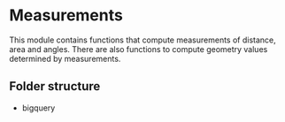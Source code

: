 # Measurements

This module contains functions that compute measurements of distance, area and angles. There are also functions to compute geometry values determined by measurements.

## Folder structure

- bigquery

